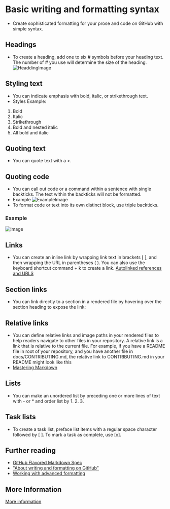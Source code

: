 # Basic writing and formatting syntax
* Create sophisticated formatting for your prose and code on GitHub with simple syntax.
## Headings
* To create a heading, add one to six # symbols before your heading text. The number of # you use will determine the size of the heading.
![HeaddingImage](https://docs.github.com/assets/images/help/writing/headings-rendered.png)
## Styling text 
* You can indicate emphasis with bold, italic, or strikethrough text.
* Styles Example:
1. Bold
2. Italic
3. Strikethrough
4. Bold and nested italic
5. All bold and italic 
## Quoting text
* You can quote text with a >.
## Quoting code
* You can call out code or a command within a sentence with single backticks. The text within the backticks will not be formatted.
* Example 
![ExampleImage](https://docs.github.com/assets/images/help/writing/inline-code-rendered.png)
* To format code or text into its own distinct block, use triple backticks.
### Example 
![image](https://docs.github.com/assets/images/help/writing/code-block-rendered.png)
## Links
* You can create an inline link by wrapping link text in brackets [ ], and then wrapping the URL in parentheses ( ). You can also use the keyboard shortcut command + k to create a link.
[Autolinked references and URLS](https://docs.github.com/en/github/writing-on-github/autolinked-references-and-urls)
## Section links
* You can link directly to a section in a rendered file by hovering over the section heading to expose the link:
## Relative links
* You can define relative links and image paths in your rendered files to help readers navigate to other files in your repository.
A relative link is a link that is relative to the current file. For example, if you have a README file in root of your repository, and you have another file in docs/CONTRIBUTING.md, the relative link to CONTRIBUTING.md in your README might look like this
* [Mastering Markdown](https://guides.github.com/features/mastering-markdown/)
## Lists
* You can make an unordered list by preceding one or more lines of text with - or * and order list by 1. 2. 3. 
## Task lists
* To create a task list, preface list items with a regular space character followed by [ ]. To mark a task as complete, use [x].
## Further reading
* [GitHub Flavored Markdown Spec](https://github.github.com/gfm/)
* ["About writing and formatting on GitHub"](https://docs.github.com/en/github/writing-on-github/about-writing-and-formatting-on-github)
* [Working with advanced formatting](https://docs.github.com/en/github/writing-on-github/working-with-advanced-formatting)

## More Information 
[More information](Moreinformation.md)
